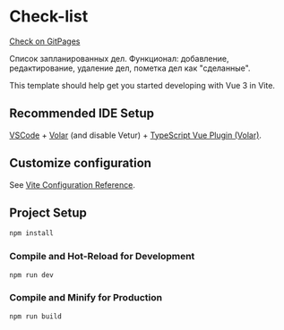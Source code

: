 # Check-list 

<a href="https://todolist-vue-two.vercel.app/" target="_blank">Check on GitPages</a>

Cписок запланированных дел.
Функционал: добавление, редактирование, удаление дел, пометка дел как "сделанные".

This template should help get you started developing with Vue 3 in Vite.

## Recommended IDE Setup

[VSCode](https://code.visualstudio.com/) + [Volar](https://marketplace.visualstudio.com/items?itemName=Vue.volar) (and disable Vetur) + [TypeScript Vue Plugin (Volar)](https://marketplace.visualstudio.com/items?itemName=Vue.vscode-typescript-vue-plugin).

## Customize configuration

See [Vite Configuration Reference](https://vitejs.dev/config/).

## Project Setup

```sh
npm install
```

### Compile and Hot-Reload for Development

```sh
npm run dev
```

### Compile and Minify for Production

```sh
npm run build
```
